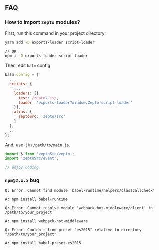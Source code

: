## FAQ

### How to import `zepto` modules?

First, run this command in your project directory:

```sh
yarn add -D exports-loader script-loader

// OR
npm i -D exports-loader script-loader
```

Then, edit `balm` config:

```js
balm.config = {
  ...
  scripts: {
    ...
    loaders: [{
      test: /zepto\.js/,
      loader: 'exports-loader?window.Zepto!script-loader'
    }],
    alias: {
      zeptoSrc: 'zepto/src'
    }
  },
  ...
};
```

And, use it in `/path/to/main.js`.

```js
import $ from 'zeptoSrc/zepto';
import 'zeptoSrc/event';

// enjoy coding
```

### `npm@2.x.x` bug

```
Q: Error: Cannot find module 'babel-runtime/helpers/classCallCheck'

A: npm install babel-runtime
```

```
Q: Error: Cannot resolve module 'webpack-hot-middleware/client' in /path/to/your_project

A: npm install webpack-hot-middleware
```

```
Q: Error: Couldn't find preset "es2015" relative to directory "/path/to/your_project"

A: npm install babel-preset-es2015
```
